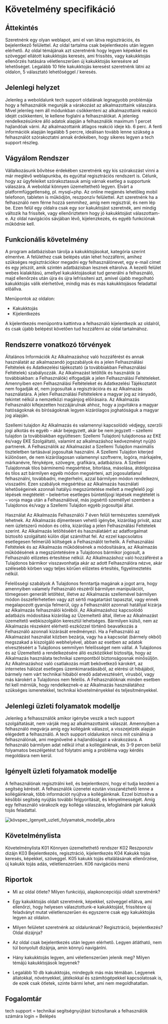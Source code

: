 # Követelmény specifikáció

## Áttekintés

Szeretnénk egy olyan weblapot, ami el van látva regisztrációs, és bejelentkező felülettel. Az oldal tartalma csak bejelentkezés után legyen elérhető.
Az oldal témájának azt szeretnénk hogy legyen képekkel és szöveggel ellátott kakukktojás keresés, ami frissítés, vagy kakukktojás ellenőrzés hatására véletlenszerűen új kakukktojás keresésre ad lehetőséget.
Legalább 10 féle kakukktojás keresést szeretnénk látni az oldalon, 5 választató lehetőséggel / keresés.

## Jelenlegi helyzet

Jelenleg a weboldalunk tech support oldalának legnagyobb problémája hogy a felhasználók megunják a várakozást az alkalmazottaink válaszára.
Mivel jelenleg nem áll módunkban csökkenteni az alkalmazottaink reakció idejét csökkenteni, le kellene foglalni a felhasználókat.
A jelenleg rendelkezésünkre álló adatok alapján a felhasználók maximum 1 percet hajlandóak várni.
Az alkalmazottaink átlagos reakció ideje kb. 6 perc.
A fenti információk alapján legalább 5 percre, ideálisan tovább lenne szükség a felhasználót szórakoztatni annak érdekében, hogy sikeres legyen a tech support részleg.

## Vágyálom Rendszer

Vállalkozásunk bővítése érdekében szeretnénk egy kis szórakozást vinni a már meglévő weblapunkba, és egyúttal regisztrációs rendszert is.
Célunk, hogy az ügyfeleiket szórakoztassuk amíg várnak esetleg a supportunk válaszára. A weboldal könnyen üzemeltethető legyen. Elvárt a platformfüggetlenség, pl. mysql+php. Az online megjenés lehetőleg mobil telefonon, tableten is működjön, reszponzív felülettel.
Azt szeretnénk ha a felhasználó nem férne hozzá semmihez, amíg nem regisztrál, és nem lép be.
Ezen felül egy oldalra csak egy sor kakuktojást szeretnék, ami mindig változik ha frissítek, vagy ellenőriztetem hogy jó kakukktojást válaszottam-e.
Az oldal navigációs sávjában lévő, kijelenzkezés, és egyéb funkciónak működnie kell.

## Funkcionális követelmény

A program adatbázisban tárolja a kakukktojásokat, kategória szerint elmentve. A felülethez csak belépés után lehet hozzáférni, amihez szükséges regisztrációkor megadni egy felhasználónevet, egy e-mail címet és egy jelszót, amik szintén adatbázisban lesznek eltárolva.
A kezelő felület webes kialakítású, amellyel kakukktojásokat tud generálni a felhasználó, majd ellenőrzés után újra és újra lefrissíteni azt, amivel újabb megolható kakukktojás válik elérhetővé, mindig más és más kakukktojásos feladattal előállva.

Menüpontok az oldalon:
- Kakukktojás
- Kijelentkezés

A kijelentkezés menüpontra kattintva a felhasználó kijelentkezik az oldalról, és csak újabb belépést követően tud hozzáférni az oldal tartalmához.

## Rendszerre vonatkozó törvények

Általános Információk
Az Alkalmazáshoz való hozzáférést és annak használatát az alkalmazandó jogszabályok és a jelen Felhasználási Feltételek és Adatkezelési tájékoztató (a továbbiakban Felhasználási Feltételek) szabályozzák. Az Alkalmazást letöltők és használók (a továbbiakban: a Felhasználók) elfogadják a jelen Felhasználási Feltételeket. Amennyiben ezen Felhasználási Feltételeket és Adatkezelési Tájékoztatót nem fogadják el, nem jogosultak a regisztrációra és az Alkalmazás használatára.
A jelen Felhasználási Feltételekre a magyar jog az irányadó, tekintet nélkül a nemzetközi magánjog előírásaira. Az Alkalmazás Felhasználói kifejezetten hozzájárulnak ahhoz, hogy a jogvitákra a magyar hatóságoknak és bíróságoknak legyen kizárólagos joghatóságuk a magyar jog alapján.

Szellemi tulajdon
Az Alkalmazás és valamennyi kapcsolódó védjegy, szerzői jogi alkotás és egyéb – akár bejegyzett, akár be nem jegyzett – szellemi tulajdon (a továbbiakban együttesen: Szellemi Tulajdon) tulajdonosa az EKE és/vagy EKE Szolgáltató, valamint az alkalmazáshoz kedvezményt nyújtó partnerek. A Felhasználók az Alkalmazást a Szellemi Tulajdon maximális tiszteletben tartásával jogosultak használni. A Szellemi Tulajdon kiterjed különösen, de nem kizárólagosan valamennyi szoftverre, logóra, márkajelre, márkanévre, fényképre, szövegre, grafikára, adatbázisra. A Szellemi Tulajdonnak tilos bárminemű megsértése, bitorlása, másolása, átdolgozása és tilos azt bármilyen egyéb módon megsérteni, azt jogosulatlanul felhasználni, továbbadni, megterhelni, azzal bármilyen módon rendelkezni, visszaélni. Ezen szabályok megsértése az Alkalmazás használati lehetőségeinek azonnali hatályú megszüntetése mellett a megfelelő jogi lépések megtételét – beleértve esetleges büntetőjogi lépések megtételét is – vonja maga után a Felhasználóval, más jogsértő személlyel szemben a Tulajdonos és/vagy a Szellemi Tulajdon egyéb jogosultjai által.

Használat
Az Alkalmazás Felhasználói 7 éven felüli természetes személyek lehetnek. Az Alkalmazás díjmentesen vehető igénybe, kizárólag privát, azaz nem üzletszerű módon és célra, kizárólag a jelen Felhasználási Feltételek szerint. Az Alkalmazás letöltéséért és használatáért az adatforgalmat biztosító szolgáltató külön díjat számíthat fel. Az ezzel kapcsolatos esetlegesen felmerülő költségek a Felhasználót terhelik.
A Felhasználási Feltételek és az Alkalmazás működésének a módosítására, az Alkalmazás működésének a megszüntetésére a Tulajdonos bármikor jogosult, a Felhasználó előzetes értesítése nélkül. Az Alkalmazáshoz való hozzáférést a Tulajdonos bármikor visszavonhatja akár az adott Felhasználóra nézve, akár szélesebb körben vagy teljes körűen előzetes értesítés, figyelmeztetés nélkül.

Felelősségi szabályok
A Tulajdonos fenntartja magának a jogot arra, hogy amennyiben valamely Felhasználó részéről bármilyen manipulációt, tömegesen generált letöltést, illetve az Alkalmazás szellemével bármilyen módon összeférhetetlen vagy azt sértő magatartást tapasztal, vagy ennek megalapozott gyanúja felmerül, úgy a Felhasználót azonnali hatállyal kizárja az Alkalmazás felhasználói köréből.
Az Alkalmazáshoz kapcsolódó adatbázis módosítása kizárólag az Üzemeltető által, illetve az Alkalmazást üzemeltető webkiszolgálón keresztül lehetséges. Bármilyen külső, nem az Alkalmazás részeként elérhető eszközzel történő beavatkozás a Felhasználó azonnali kizárását eredményezi.
Ha a Felhasználó az Alkalmazást használat közben bezárja, vagy ha a kapcsolat (bármely okból) megszakad a kiszolgáló webhelyével, abban az esetben az adatok elvesztéséért a Tulajdonos semmilyen felelősséget nem vállal. A Tulajdonos és az Üzemeltető a rendelkezésére álló eszközökkel biztosítja, hogy az Alkalmazás használata technikai szempontból biztonságosnak minősüljön. Az Alkalmazáshoz való csatlakozás miatt bekövetkező károkért, az internetes hálózat esetleges üzemkimaradásából, az elérési út hibájából, bármely nem várt technikai hibából eredő adatvesztésért, vírusból, vagy más károkért a Tulajdonos nem felelős. A Felhasználóknak minden esetben fel kell mérniük, hogy rendelkeznek-e az Alkalmazás használatához szükséges ismeretekkel, technikai követelményekkel és teljesítményekkel.

## Jelenlegi üzleti folyamatok modellje

Jelenleg a felhassználók amikor igénybe veszik a tech support szolgáltatását, nem várják meg az alkalmazottaink válaszát.
Amennyiben a felhasználó megvárja amíg egy kollégánk válaszol, a visszejelzék alapján elégedett a felhasználó.
A tech support oldalunkon nincs mit csinálnia a felhasználónak, ami megnövelné a hajlandóságot a várakozásra.
A felhasználó bármilyen adat nélkül írhat a kollégáinknak, és 3-9 percen belül folyamatos beszélgetést tud folytatni amíg a probléma vagy kérdés megoldásra nem kerül.


## Igényelt üzleti folyamatok modellje
A felhasználónak regisztrálni kell, és bejelentkezni, hogy el tudja kezdeni a segítség kérését.
A felhasználók üzenetei ezután visszanézhető lenne a kollégáinknak, több információt nyújtva a kollégáinknak.
Ezzel biztosítva a későbbi segítség nyújtás további felgyorítását, és kényelmességét.
Amíg egy felhasználó várakozik egy kolléga válaszára, lefoglalnánk pár kakukk tojás feladattal.

![kövspec_Igenyelt_uzleti_folyamatok_modellje_abra](https://user-images.githubusercontent.com/113984906/194935566-f181f8df-cdd5-49fa-8a0d-6f3be302fabe.jpg)

## Követelménylista

Követelménylista
K01 Könnyen üzemeltethető rendszer
K02 Reszponzív dizájn
K03 Bejelentkezés, regisztráció, kijelentkezés
K04 Kakukk tojás keresés, képekkel, szöveggel.
K05 kakukk tojás eltalálásának ellenőrzése, új kakukk tojás adás, véletlenszerűen.
K06 navigációs menü

## Riportok

- Mi az oldal ötlete? Milyen funkciójú, alapkoncepciójú oldalt szeretnénk?
- Egy kakukktojás oldalt szeretnénk, képekkel, szöveggel ellátva, ami ellenőrzi, hogy helyesen választottunk-e kakukktojást, frissítésre új feladványt mutat véletlenszerűen és egyszerre csak egy kakukktojás legyen az oldalon.

- Milyen felületet szeretnénk az oldalunknak? Regisztráció, bejelentkezés? Oldal dizájnja?
- Az oldal csak bejelentkezés után legyen elérhető. Legyen átlátható, nem túl bonyolult dizájnja, amin könnyű navigánlni.

- Hány kakukktojás legyen, ami véletlenszerűen jelenik meg? Milyen témájú kakukktojások legyenek?
- Legalább 10 db kakukktojás, mindegyik más más témában. Legyenek állatokkal, növényekkel, játékokkal és számítógépekkel kapcsolatosak is, de ezek csak ötletek, szinte bármi lehet, ami nem megoldhatatlan.

## Fogalomtár 

tech support = technikai segítségnyújtást biztosítanak a felhasználók számára
login = Belépés